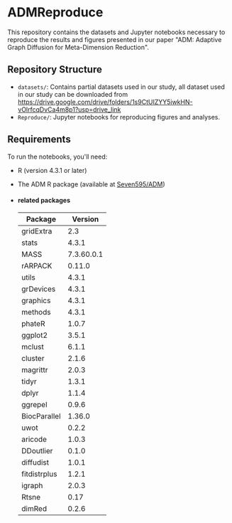 # ADMReproduce

This repository contains the datasets and Jupyter notebooks necessary to reproduce the results and figures presented in our paper "ADM: Adaptive Graph Diffusion for Meta-Dimension Reduction".

## Repository Structure

- `datasets/`: Contains partial datasets used in our study, all dataset used in our study can be downloaded from https://drive.google.com/drive/folders/1s9CtUIZYY5iwkHN-vOlrfcqDvCa4m8p1?usp=drive_link
- `Reproduce/`: Jupyter notebooks for reproducing figures and analyses.

  

## Requirements

To run the notebooks, you'll need:

- R (version 4.3.1 or later)
- The ADM R package (available at [Seven595/ADM](https://github.com/Seven595/ADM))

- #### related packages

  | Package      | Version    |
  | ------------ | ---------- |
  | gridExtra    | 2.3        |
  | stats        | 4.3.1      |
  | MASS         | 7.3.60.0.1 |
  | rARPACK      | 0.11.0     |
  | utils        | 4.3.1      |
  | grDevices    | 4.3.1      |
  | graphics     | 4.3.1      |
  | methods      | 4.3.1      |
  | phateR       | 1.0.7      |
  | ggplot2      | 3.5.1      |
  | mclust       | 6.1.1      |
  | cluster      | 2.1.6      |
  | magrittr     | 2.0.3      |
  | tidyr        | 1.3.1      |
  | dplyr        | 1.1.4      |
  | ggrepel      | 0.9.6      |
  | BiocParallel | 1.36.0     |
  | uwot         | 0.2.2      |
  | aricode      | 1.0.3      |
  | DDoutlier    | 0.1.0      |
  | diffudist    | 1.0.1      |
  | fitdistrplus | 1.2.1      |
  | igraph       | 2.0.3      |
  | Rtsne        | 0.17       |
  | dimRed       | 0.2.6      |
  

